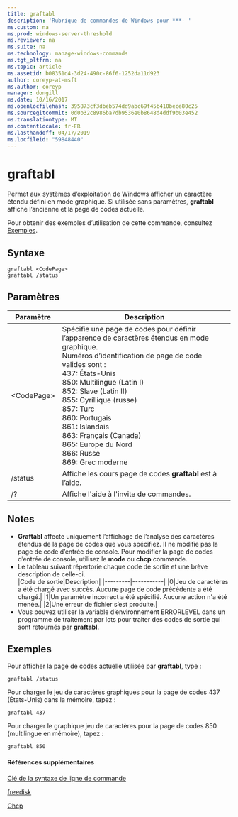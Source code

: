```yaml
---
title: graftabl
description: 'Rubrique de commandes de Windows pour ***- '
ms.custom: na
ms.prod: windows-server-threshold
ms.reviewer: na
ms.suite: na
ms.technology: manage-windows-commands
ms.tgt_pltfrm: na
ms.topic: article
ms.assetid: b08351d4-3d24-490c-86f6-1252da11d923
author: coreyp-at-msft
ms.author: coreyp
manager: dongill
ms.date: 10/16/2017
ms.openlocfilehash: 395873cf3dbeb574dd9abc69f45b410bece80c25
ms.sourcegitcommit: 0d0b32c8986ba7db9536e0b8648d4ddf9b03e452
ms.translationtype: MT
ms.contentlocale: fr-FR
ms.lasthandoff: 04/17/2019
ms.locfileid: "59848440"
---
```

# <a name="graftabl"></a>graftabl



Permet aux systèmes d’exploitation de Windows afficher un caractère étendu défini en mode graphique. Si utilisée sans paramètres, **graftabl** affiche l’ancienne et la page de codes actuelle.

Pour obtenir des exemples d’utilisation de cette commande, consultez [Exemples](#BKMK_examples).

## <a name="syntax"></a>Syntaxe

```
graftabl <CodePage>
graftabl /status
```

## <a name="parameters"></a>Paramètres

|Paramètre|Description|
|---------|-----------|
|\<CodePage>|Spécifie une page de codes pour définir l’apparence de caractères étendus en mode graphique.</br>Numéros d’identification de page de code valides sont :</br>437: États-Unis</br>850: Multilingue (Latin I)</br>852: Slave (Latin II)</br>855: Cyrillique (russe)</br>857: Turc</br>860: Portugais</br>861: Islandais</br>863: Français (Canada)</br>865: Europe du Nord</br>866: Russe</br>869: Grec moderne|
|/status|Affiche les cours page de codes **graftabl** est à l’aide.|
|/?|Affiche l'aide à l'invite de commandes.|

## <a name="remarks"></a>Notes

-   **Graftabl** affecte uniquement l’affichage de l’analyse des caractères étendus de la page de codes que vous spécifiez. Il ne modifie pas la page de code d’entrée de console. Pour modifier la page de codes d’entrée de console, utilisez le **mode** ou **chcp** commande.
-   Le tableau suivant répertorie chaque code de sortie et une brève description de celle-ci.  
    |Code de sortie|Description|
    |---------|-----------|
    |0|Jeu de caractères a été chargé avec succès. Aucune page de code précédente a été chargé.|
    |1|Un paramètre incorrect a été spécifié. Aucune action n'a été menée.|
    |2|Une erreur de fichier s’est produite.|
-   Vous pouvez utiliser la variable d’environnement ERRORLEVEL dans un programme de traitement par lots pour traiter des codes de sortie qui sont retournés par **graftabl**.

## <a name="BKMK_examples"></a>Exemples

Pour afficher la page de codes actuelle utilisée par **graftabl**, type :
```
graftabl /status
```
Pour charger le jeu de caractères graphiques pour la page de codes 437 (États-Unis) dans la mémoire, tapez :
```
graftabl 437
```
Pour charger le graphique jeu de caractères pour la page de codes 850 (multilingue en mémoire), tapez :
```
graftabl 850
```

#### <a name="additional-references"></a>Références supplémentaires

[Clé de la syntaxe de ligne de commande](command-line-syntax-key.md)

[freedisk](freedisk.md)

[Chcp](chcp.md)